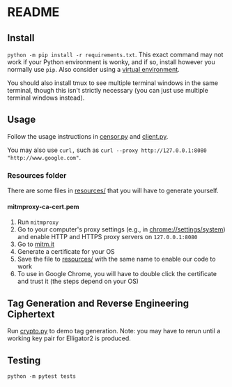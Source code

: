 # README

## Install

`python -m pip install -r requirements.txt`. This exact command may not work if your Python environment is wonky, and if so, install however you normally use `pip`. Also consider using a [virtual environment](https://docs.python.org/3/library/venv.html).

You should also install tmux to see multiple terminal windows in the same terminal, though this isn't strictly necessary (you can just use multiple terminal windows instead).

## Usage

Follow the usage instructions in [censor.py](censor.py) and [client.py](client.py).

You may also use `curl,` such as `curl --proxy http://127.0.0.1:8080 "http://www.google.com"`.

### Resources folder

There are some files in [resources/](resources) that you will have to generate yourself.

#### mitmproxy-ca-cert.pem

1. Run `mitmproxy`
2. Go to your computer's proxy settings (e.g., in [chrome://settings/system](chrome://settings/system)) and enable HTTP and HTTPS proxy servers on `127.0.0.1:8080`
3. Go to [mitm.it](mitm.it)
4. Generate a certificate for your OS
5. Save the file to [resources/](resources) with the same name to enable our code to work
6. To use in Google Chrome, you will have to double click the certificate and trust it (the steps depend on your OS)

## Tag Generation and Reverse Engineering Ciphertext

Run [crypto.py](crypto.py) to demo tag generation. Note: you may have to rerun until a working key pair for Elligator2 is produced.

## Testing

`python -m pytest tests`
